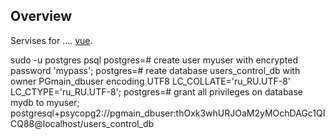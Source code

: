 ## Overview

Servises for ....
[vue](https://github.com/vuejs/vue).

sudo -u postgres psql
postgres=# create user myuser with encrypted password 'mypass';
postgres=# reate database users_control_db with owner PGmain_dbuser encoding UTF8 LC_COLLATE='ru_RU.UTF-8' LC_CTYPE='ru_RU.UTF-8';
postgres=# grant all privileges on database mydb to myuser;
postgresql+psycopg2://pgmain_dbuser:thOxk3whURJOaM2yMOchDAGc1QICQ88@localhost/users_control_db
